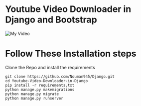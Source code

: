 # Youtube Video Downloader in Django and Bootstrap


![My Video](https://user-images.githubusercontent.com/50593062/119984556-6109a400-bf76-11eb-90dd-da62e3a4ca99.gif)


# Follow These Installation steps
Clone the Repo and install the requirements
```
git clone https://github.com/Nouman945/Django.git
cd Youtube-Video-Downloader-in-Django
pip install -r requirements.txt
python manage.py makemigrations
python manage.py migrate
python manage.py runserver
```
